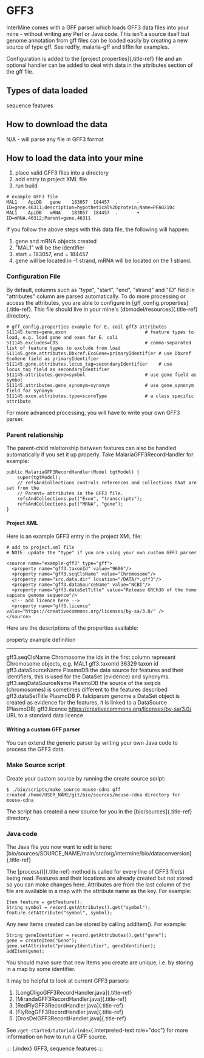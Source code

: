 GFF3
====

InterMine comes with a GFF parser which loads GFF3 data files into your
mine - without writing any Perl or Java code. This isn\'t a source
itself but genome annotation from gff files can be loaded easily by
creating a new source of type gff. See redfly, malaria-gff and tiffin
for examples.

Configuration is added to the [project.properties]{.title-ref} file and
an optional handler can be added to deal with data in the attributes
section of the gff file.

Types of data loaded
--------------------

sequence features

How to download the data
------------------------

N/A - will parse any file in GFF3 format

How to load the data into your mine
-----------------------------------

1.  place valid GFF3 files into a directory
2.  add entry to project XML file
3.  run build

``` {.properties}
# example GFF3 file
MAL1    ApiDB   gene    183057  184457  .       -       .       ID=gene.46311;description=hypothetical%20protein;Name=PFA0210c
MAL1    ApiDB   mRNA    183057  184457  .       +       .       ID=mRNA.46312;Parent=gene.46311
```

If you follow the above steps with this data file, the following will
happen:

1.  gene and mRNA objects created
2.  \"MAL1\" will be the identifier
3.  start = 183057, end = 184457
4.  gene will be located in -1 strand, mRNA will be located on the 1
    strand.

### Configuration File

By default, columns such as \"type\", \"start\", \"end\", \"strand\" and
\"ID\" field in \"attributes\" column are parsed automatically. To do
more processing or access the attributes, you are able to configure in
[gff_config.properties]{.title-ref}. This file should live in your
mine\'s [dbmodel/resources]{.title-ref} directory.

``` {.properties}
# gff_config.properties example for E. coil gff3 attributes
511145.terms=gene,exon                             # feature types to load, e.g. load gene and exon for E. coli
511145.excludes=CDS                                # comma-separated list of feature types to exclude from load
511145.gene.attributes.Dbxref.EcoGene=primaryIdentifier # use Dbxref EcoGene field as primaryIdentifier
511145.gene.attributes.locus_tag=secondaryIdentifier    # use locus_tag field as secondaryIdentifier
511145.attributes.gene=symbol                      # use gene field as symbol
511145.attributes.gene_synonym=synonym             # use gene_synonym field for synonym
511145.exon.attributes.type=scoreType              # a class specific attribute 
```

For more advanced processing, you will have to write your own GFF3
parser.

### Parent relationship

The parent-child relationship between features can also be handled
automatically if you set it up properly. Take MalariaGFF3RecordHandler
for example:

``` {.java}
public MalariaGFF3RecordHandler(Model tgtModel) {
    super(tgtModel);
    // refsAndCollections controls references and collections that are set from the
    // Parent= attributes in the GFF3 file.
    refsAndCollections.put("Exon", "transcripts");
    refsAndCollections.put("MRNA", "gene");
}
```

#### Project XML

Here is an example GFF3 entry in the project XML file:

``` {.xml}
# add to project.xml file
# NOTE: update the "type" if you are using your own custom GFF3 parser

<source name="example-gff3" type="gff">
  <property name="gff3.taxonId" value="9606"/>
  <property name="gff3.seqClsName" value="Chromosome"/>
  <property name="src.data.dir" location="/DATA/*.gff3"/>
  <property name="gff3.dataSourceName" value="NCBI"/>
  <property name="gff3.dataSetTitle" value="Release GRCh38 of the Homo sapiens genome sequence"/>
  <!-- add licence here -->
  <property name="gff3.licence" value="https://creativecommons.org/licenses/by-sa/3.0/" />
</source>
```

Here are the descriptions of the properties available:

  property                 example definition                                  
  ------------------------ --------------------------------------------------- -----------------------------------------------------------------------------------------------------------
  gff3.seqClsName          Chromosome                                          the ids in the first column represent Chromosome objects, e.g. MAL1
  gff3.taxonId             36329                                               taxon id
  gff3.dataSourceName      PlasmoDB                                            the data source for features and their identifiers, this is used for the DataSet (evidence) and synonyms.
  gff3.seqDataSourceName   PlasmoDB                                            the source of the seqids (chromosomes) is sometimes different to the features described
  gff3.dataSetTitle        PlasmoDB P. falciparum genome                       a DataSet object is created as evidence for the features, it is linked to a DataSource (PlasmoDB)
  gff3.licence             <https://creativecommons.org/licenses/by-sa/3.0/>   URL to a standard data licence

#### Writing a custom GFF parser

You can extend the generic parser by writing your own Java code to
process the GFF3 data.

### Make Source script

Create your custom source by running the create source script:

``` {.bash}
$ ./bio/scripts/make_source mouse-cdna gff
created /home/USER_NAME/git/bio/sources/mouse-cdna directory for mouse-cdna
```

The script has created a new source for you in the
[bio/sources]{.title-ref} directory.

### Java code

The Java file you now want to edit is here:
[bio/sources/SOURCE_NAME/main/src/org/intermine/bio/dataconversion]{.title-ref}

The [process()]{.title-ref} method is called for every line of GFF3
file(s) being read. Features and their locations are already created but
not stored so you can make changes here. Attributes are from the last
column of the file are available in a map with the attribute name as the
key. For example:

``` {.java}
Item feature = getFeature();
String symbol = record.getAttributes().get("symbol");
feature.setAttribute("symbol", symbol);
```

Any new Items created can be stored by calling addItem(). For example:

``` {.java}
String geneIdentifier = record.getAttributes().get("gene");
gene = createItem("Gene");
gene.setAttribute("primaryIdentifier", geneIdentifier);
addItem(gene);
```

You should make sure that new Items you create are unique, i.e. by
storing in a map by some identifier.

It may be helpful to look at current GFF3 parsers:

1.  [LongOligoGFF3RecordHandler.java]{.title-ref}
2.  [MirandaGFF3RecordHandler.java]{.title-ref}
3.  [RedFlyGFF3RecordHandler.java]{.title-ref}
4.  [FlyRegGFF3RecordHandler.java]{.title-ref}
5.  [DrosDelGFF3RecordHandler.java]{.title-ref}

See `/get-started/tutorial/index`{.interpreted-text role="doc"} for more
information on how to run a GFF source.

::: {.index}
GFF3, sequence features
:::
